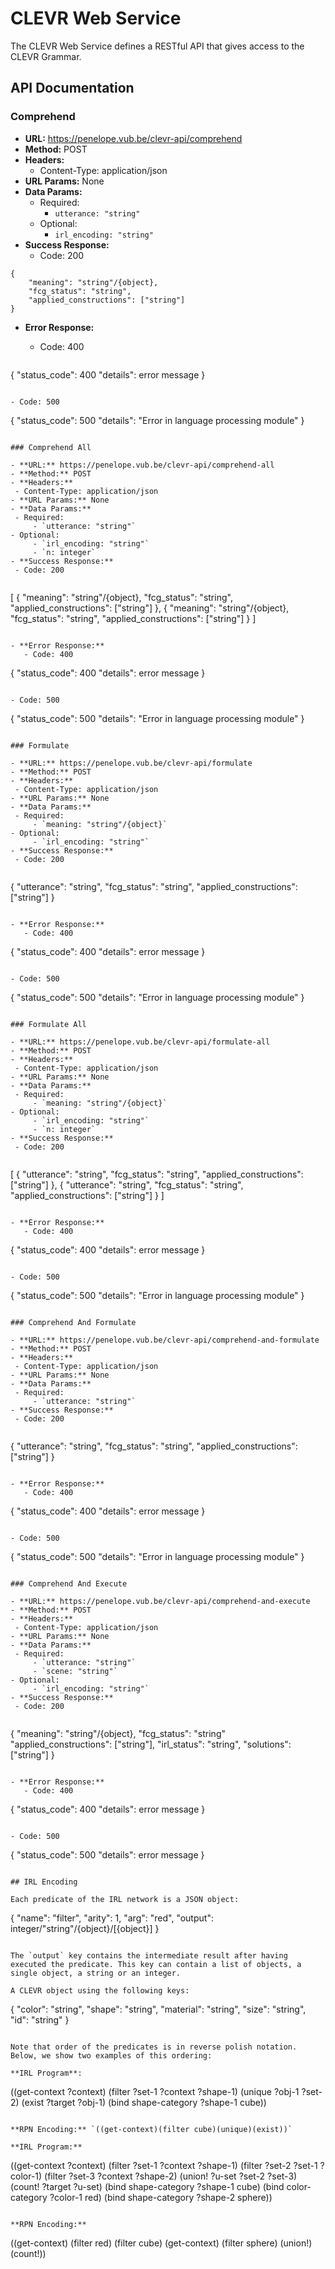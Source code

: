 # CLEVR Web Service

The CLEVR Web Service defines a RESTful API that gives access to the CLEVR Grammar.

## API Documentation

### Comprehend

 - **URL:** https://penelope.vub.be/clevr-api/comprehend
 - **Method:** POST
 - **Headers:**
 	- Content-Type: application/json 
 - **URL Params:** None
 - **Data Params:** 
 	- Required: 
 		- `utterance: "string"`
   - Optional:
 		- `irl_encoding: "string"`
 - **Success Response:**
 	- Code: 200
 	
 ```
 {
     "meaning": "string"/{object},
     "fcg_status": "string",
     "applied_constructions": ["string"]
 }
 ```
 	  
 - **Error Response:**
  	- Code: 400

   ```
{
     "status_code": 400
     "details": error message
}
   ```

   - Code: 500

   ```
{
     "status_code": 500
     "details": "Error in language processing module"
}
   ```   

### Comprehend All

 - **URL:** https://penelope.vub.be/clevr-api/comprehend-all
 - **Method:** POST
 - **Headers:**
 	- Content-Type: application/json 
 - **URL Params:** None
 - **Data Params:** 
 	- Required: 
 		- `utterance: "string"`
   - Optional:
 		- `irl_encoding: "string"`
 		- `n: integer`
 - **Success Response:**
 	- Code: 200
 	
 ```
 [
     {
      "meaning": "string"/{object},
      "fcg_status": "string",
      "applied_constructions": ["string"]
     },
     {
      "meaning": "string"/{object},
      "fcg_status": "string",
      "applied_constructions": ["string"]
     }
 ]
 ```
 	  
 - **Error Response:**
  	- Code: 400

   ```
{
     "status_code": 400
     "details": error message
}
   ```

   - Code: 500

   ```
{
     "status_code": 500
     "details": "Error in language processing module"
}
   ```  

### Formulate

 - **URL:** https://penelope.vub.be/clevr-api/formulate
 - **Method:** POST
 - **Headers:**
 	- Content-Type: application/json 
 - **URL Params:** None
 - **Data Params:** 
 	- Required: 
 		- `meaning: "string"/{object}`
   - Optional:
 		- `irl_encoding: "string"`
 - **Success Response:**
 	- Code: 200
 	
 ```
 {
     "utterance": "string",
     "fcg_status": "string",
     "applied_constructions": ["string"]
 }
 ```
 	  
 - **Error Response:**
  	- Code: 400

   ```
{
     "status_code": 400
     "details": error message
}
   ```

   - Code: 500

   ```
{
     "status_code": 500
     "details": "Error in language processing module"
}
   ```   

### Formulate All

 - **URL:** https://penelope.vub.be/clevr-api/formulate-all
 - **Method:** POST
 - **Headers:**
 	- Content-Type: application/json 
 - **URL Params:** None
 - **Data Params:** 
 	- Required: 
 		- `meaning: "string"/{object}`
   - Optional:
 		- `irl_encoding: "string"`
 		- `n: integer`
 - **Success Response:**
 	- Code: 200
 	
 ```
 [
     {
      "utterance": "string",
      "fcg_status": "string",
      "applied_constructions": ["string"]
     },
     {
      "utterance": "string",
      "fcg_status": "string",
      "applied_constructions": ["string"]
     }
 ]
 ```
 	  
 - **Error Response:**
  	- Code: 400

   ```
{
     "status_code": 400
     "details": error message
}
   ```

   - Code: 500

   ```
{
     "status_code": 500
     "details": "Error in language processing module"
}
   ```  

### Comprehend And Formulate

 - **URL:** https://penelope.vub.be/clevr-api/comprehend-and-formulate
 - **Method:** POST
 - **Headers:**
 	- Content-Type: application/json 
 - **URL Params:** None
 - **Data Params:** 
 	- Required: 
 		- `utterance: "string"`
 - **Success Response:**
 	- Code: 200
 	
 ```
 {
     "utterance": "string",
     "fcg_status": "string",
     "applied_constructions": ["string"]
 }
 ```
 	  
 - **Error Response:**
  	- Code: 400

   ```
{
     "status_code": 400
     "details": error message
}
   ```

   - Code: 500

   ```
{
     "status_code": 500
     "details": "Error in language processing module"
}
   ```  

### Comprehend And Execute

 - **URL:** https://penelope.vub.be/clevr-api/comprehend-and-execute
 - **Method:** POST
 - **Headers:**
 	- Content-Type: application/json 
 - **URL Params:** None
 - **Data Params:** 
 	- Required: 
 		- `utterance: "string"`
 		- `scene: "string"`
   - Optional:
 		- `irl_encoding: "string"`
 - **Success Response:**
 	- Code: 200
 	
 ```
 {
     "meaning": "string"/{object},
     "fcg_status": "string"
     "applied_constructions": ["string"],
     "irl_status": "string",
     "solutions": ["string"]
 }
 ```
 	  
 - **Error Response:**
  	- Code: 400

   ```
{
     "status_code": 400
     "details": error message
}
   ```

   - Code: 500

   ```
{
     "status_code": 500
     "details": error message
}
   ```   
   
## IRL Encoding

Each predicate of the IRL network is a JSON object:

```
{
 "name": "filter",
 "arity": 1,
 "arg": "red",
 "output": integer/"string"/{object}/[{object}]
}
```

The `output` key contains the intermediate result after having executed the predicate. This key can contain a list of objects, a single object, a string or an integer.

A CLEVR object using the following keys:

```
{
 "color": "string",
 "shape": "string",
 "material": "string",
 "size": "string",
 "id": "string"
}
```

Note that order of the predicates is in reverse polish notation. Below, we show two examples of this ordering:

**IRL Program**:

```
((get-context ?context)
 (filter ?set-1 ?context ?shape-1)
 (unique ?obj-1 ?set-2)
 (exist ?target ?obj-1)
 (bind shape-category ?shape-1 cube))
```

**RPN Encoding:** `((get-context)(filter cube)(unique)(exist))`

**IRL Program:**

```
((get-context ?context)
 (filter ?set-1 ?context ?shape-1)
 (filter ?set-2 ?set-1 ?color-1)
 (filter ?set-3 ?context ?shape-2)
 (union! ?u-set ?set-2 ?set-3)
 (count! ?target ?u-set)
 (bind shape-category ?shape-1 cube)
 (bind color-category ?color-1 red)
 (bind shape-category ?shape-2 sphere))
```

**RPN Encoding:**

```
((get-context)
 (filter red)
 (filter cube)
 (get-context)
 (filter sphere)
 (union!)
 (count!))
```